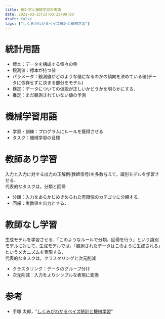 ```yaml
---
title: 統計学と機械学習の用語
date: 2021-03-15T13:00:23+09:00
draft: false
tags: ["しくみがわかるベイズ統計と機械学習"] 
---
```

<!--more-->
# 統計用語
- 標本：データを構成する個々の例
- 観測値：標本が持つ値
- パラメータ：観測値がどのような値になるのかの傾向を決めている値(データに依存せずに決まる部分をモデル)
- 検定：データについての仮説が正しいかどうかを明らかにする．
- 推定：まだ観測されていない値の予測

# 機械学習用語
- 学習・訓練：プログラムにルールを獲得させる
- タスク：機械学習の目標

# 教師あり学習
入力と入力に対する出力の正解例(教師信号)を多数与えて，識別モデルを学習させる．  
代表的なタスクは，分類と回帰
- 分類：入力をあらかじめきめられた有限個のカテゴリに分類する．
- 回帰：実数値を出力とする．

# 教師なし学習
生成モデルを学習させる．「このようなルールで分類，回帰を行う」という識別モデルに対して，生成モデルでは，「観測されたデータはこのように生成される」というメカニズムを表現する．  
代表的なタスクは，クラスタリングと次元削減
- クラスタリング：データのグループ分け
- 次元削減：入力をよりシンプルな表現に変換

# 参考
- 手塚 太郎，"[しくみがわかるベイズ統計と機械学習](https://amzn.to/3cCILQM)"
